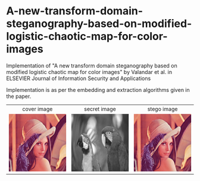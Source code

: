 # A-new-transform-domain-steganography-based-on-modified-logistic-chaotic-map-for-color-images

Implementation of "A new transform domain steganography based on modified logistic
chaotic map for color images" by Valandar et al. in ELSEVIER Journal of Information Security and Applications

Implementation is as per the embedding and extraction algorithms given in the paper.

<table>
  <tr>
    <td align="center">cover image</td>
     <td align="center">secret image</td>
     <td align="center">stego image</td>
  </tr>
  <tr>
    <td valign="top"><img src="lena.png"></td>
    <td valign="top"><img src="parrots.png"></td>
    <td valign="top"><img src="stego.png"></td>
  </tr>
 </table>
